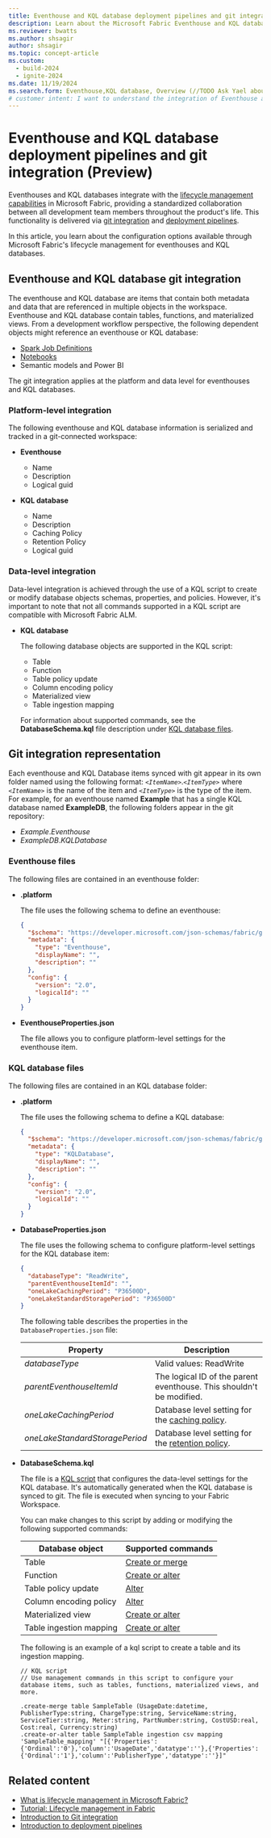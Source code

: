 ```yaml
---
title: Eventhouse and KQL database deployment pipelines and git integration
description: Learn about the Microsoft Fabric Eventhouse and KQL database deployment pipelines and git integration, including what is tracked in a git-connected workspace.
ms.reviewer: bwatts
ms.author: shsagir
author: shsagir
ms.topic: concept-article
ms.custom:
  - build-2024
  - ignite-2024
ms.date: 11/19/2024
ms.search.form: Eventhouse,KQL database, Overview (//TODO Ask Yael about this)
# customer intent: I want to understand the integration of Eventhouse and KQL database with Microsoft Fabric's deployment pipelines and git, and how to configure and manage them in the ALM system.
---
```


# Eventhouse and KQL database deployment pipelines and git integration (Preview)

Eventhouses and KQL databases integrate with the [lifecycle management capabilities](../cicd/cicd-overview.md) in Microsoft Fabric, providing a standardized collaboration between all development team members throughout the product's life.  This functionality is delivered via [git integration](../cicd/git-integration/intro-to-git-integration.md) and [deployment pipelines](../cicd/deployment-pipelines/intro-to-deployment-pipelines.md).

In this article, you learn about the configuration options available through Microsoft Fabric's lifecycle management for eventhouses and KQL databases.

## Eventhouse and KQL database git integration

The eventhouse and KQL database are items that contain both metadata and data that are referenced in multiple objects in the workspace. Eventhouse and KQL database contain tables, functions, and materialized views. From a development workflow perspective, the following dependent objects might reference an eventhouse or KQL database:

- [Spark Job Definitions](../data-engineering/create-spark-job-definition.md)
- [Notebooks](../data-engineering/how-to-use-notebook.md)
- Semantic models and Power BI

The git integration applies at the platform and data level for eventhouses and KQL databases.

### Platform-level integration

The following eventhouse and KQL database information is serialized and tracked in a git-connected workspace:

- **Eventhouse**
    - Name
    - Description
    - Logical guid

- **KQL database**
    - Name
    - Description
    - Caching Policy
    - Retention Policy
    - Logical guid

### Data-level integration

Data-level integration is achieved through the use of a KQL script to create or modify database objects schemas, properties, and policies. However, it's important to note that not all commands supported in a KQL script are compatible with Microsoft Fabric ALM.

- **KQL database**

    The following database objects are supported in the KQL script:

    - Table
    - Function
    - Table policy update
    - Column encoding policy
    - Materialized view
    - Table ingestion mapping

    For information about supported commands, see the **DatabaseSchema.kql** file description under [KQL database files](#kql-database-files).

## Git integration representation

Each eventhouse and KQL Database items synced with git appear in its own folder named using the following format: *`<ItemName>`*.*`<ItemType>`* where *`<ItemName>`* is the name of the item and *`<ItemType>`* is the type of the item. For example, for an eventhouse named **Example** that has a single KQL database named **ExampleDB**, the following folders appear in the git repository:

- *Example*.*Eventhouse*
- *ExampleDB*.*KQLDatabase*

### Eventhouse files

The following files are contained in an eventhouse folder:

- **.platform**

    The file uses the following schema to define an eventhouse:

    ```json
    {
      "$schema": "https://developer.microsoft.com/json-schemas/fabric/gitIntegration/platformProperties/2.0.0/schema.json",
      "metadata": {
        "type": "Eventhouse",
        "displayName": "",
        "description": ""
      },
      "config": {
        "version": "2.0",
        "logicalId": ""
      }
    }
    ```

- **EventhouseProperties.json**

    The file allows you to configure platform-level settings for the eventhouse item.

### KQL database files

The following files are contained in an KQL database folder:

- **.platform**

    The file uses the following schema to define a KQL database:

    ```json
    {
      "$schema": "https://developer.microsoft.com/json-schemas/fabric/gitIntegration/platformProperties/2.0.0/schema.json",
      "metadata": {
        "type": "KQLDatabase",
        "displayName": "",
        "description": ""
      },
      "config": {
        "version": "2.0",
        "logicalId": ""
      }
    }
    ```

- **DatabaseProperties.json**

    The file uses the following schema to configure platform-level settings for the KQL database item:

    ```json
    {
      "databaseType": "ReadWrite",
      "parentEventhouseItemId": "",
      "oneLakeCachingPeriod": "P36500D",
      "oneLakeStandardStoragePeriod": "P36500D"
    }
    ```

    The following table describes the properties in the `DatabaseProperties.json` file:

    | Property | Description |
    | ------------- | ------------- |
    | *databaseType* | Valid values: ReadWrite |
    | *parentEventhouseItemId* | The logical ID of the parent eventhouse. This shouldn't be modified. |
    | *oneLakeCachingPeriod* | Database level setting for the [caching policy](data-policies.md#caching-policy). |
    | *oneLakeStandardStoragePeriod* | Database level setting for the [retention policy](data-policies.md#data-retention-policy). |

- **DatabaseSchema.kql**

    The file is a [KQL script](/azure/data-explorer/database-script) that configures the data-level settings for the KQL database. It's automatically generated when the KQL database is synced to git. The file is executed when syncing to your Fabric Workspace.

    You can make changes to this script by adding or modifying the following supported commands:

    | Database object | Supported commands |
    |--|--|
    | Table | [Create or merge](/kusto/management/create-merge-table-command?view=microsoft-fabric&preserve-view=true) |
    | Function | [Create or alter](/kusto/management/create-alter-function?view=microsoft-fabric&preserve-view=true) |
    | Table policy update | [Alter](/kusto/management/alter-table-update-policy-command?view=microsoft-fabric&preserve-view=true) |
    | Column encoding policy | [Alter](/kusto/management/alter-encoding-policy?view=microsoft-fabric&preserve-view=true) |
    | Materialized view | [Create or alter](/kusto/management/materialized-views/materialized-view-create-or-alter?view=microsoft-fabric&preserve-view=true) |
    | Table ingestion mapping | [Create or alter](/kusto/management/create-or-alter-ingestion-mapping-command?view=microsoft-fabric&preserve-view=true) |

    The following is an example of a kql script to create a table and its ingestion mapping.

    ```kusto
    // KQL script
    // Use management commands in this script to configure your database items, such as tables, functions, materialized views, and more.

    .create-merge table SampleTable (UsageDate:datetime, PublisherType:string, ChargeType:string, ServiceName:string, ServiceTier:string, Meter:string, PartNumber:string, CostUSD:real, Cost:real, Currency:string)
    .create-or-alter table SampleTable ingestion csv mapping 'SampleTable_mapping' "[{'Properties':{'Ordinal':'0'},'column':'UsageDate','datatype':''},{'Properties':{'Ordinal':'1'},'column':'PublisherType','datatype':''}]"
    ```

## Related content

- [What is lifecycle management in Microsoft Fabric?](../cicd/cicd-overview.md)
- [Tutorial: Lifecycle management in Fabric](../cicd/cicd-tutorial.md)
- [Introduction to Git integration](../cicd/git-integration/intro-to-git-integration.md)
- [Introduction to deployment pipelines](../cicd/deployment-pipelines/intro-to-deployment-pipelines.md)
